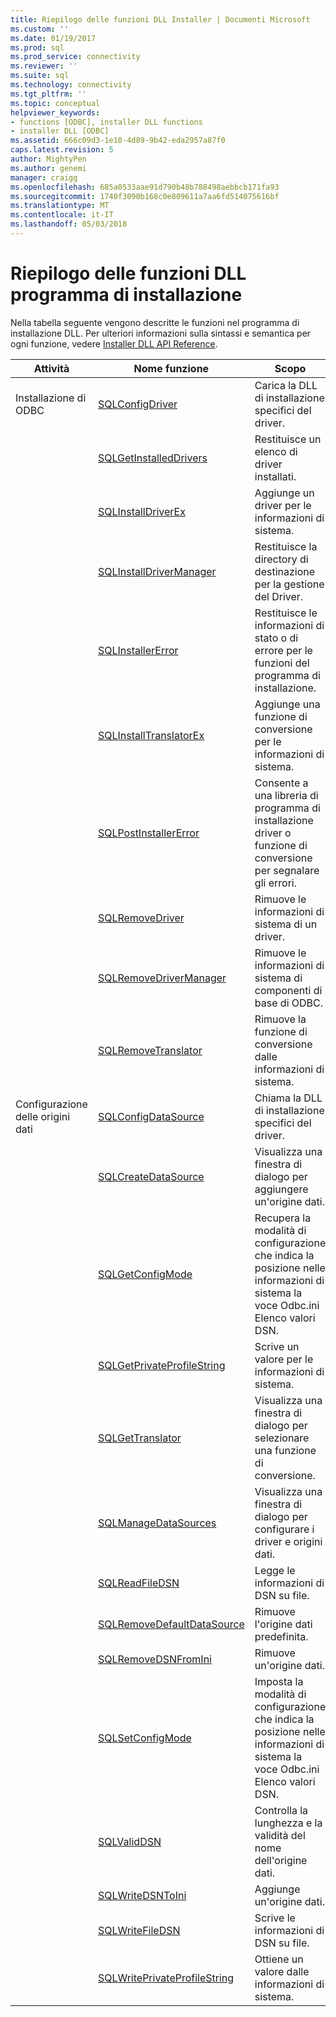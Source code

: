 ```yaml
---
title: Riepilogo delle funzioni DLL Installer | Documenti Microsoft
ms.custom: ''
ms.date: 01/19/2017
ms.prod: sql
ms.prod_service: connectivity
ms.reviewer: ''
ms.suite: sql
ms.technology: connectivity
ms.tgt_pltfrm: ''
ms.topic: conceptual
helpviewer_keywords:
- functions [ODBC], installer DLL functions
- installer DLL [ODBC]
ms.assetid: 666c09d3-1e10-4d89-9b42-eda2957a87f0
caps.latest.revision: 5
author: MightyPen
ms.author: genemi
manager: craigg
ms.openlocfilehash: 685a0533aae91d790b48b788498aebbcb171fa93
ms.sourcegitcommit: 1740f3090b168c0e809611a7aa6fd514075616bf
ms.translationtype: MT
ms.contentlocale: it-IT
ms.lasthandoff: 05/03/2018
---
```

# <a name="installer-dll-function-summary"></a>Riepilogo delle funzioni DLL programma di installazione
Nella tabella seguente vengono descritte le funzioni nel programma di installazione DLL. Per ulteriori informazioni sulla sintassi e semantica per ogni funzione, vedere [Installer DLL API Reference](../../../odbc/reference/syntax/installer-dll-api-reference-function.md).  
  
|Attività|Nome funzione|Scopo|  
|----------|-------------------|-------------|  
|Installazione di ODBC|[SQLConfigDriver](../../../odbc/reference/syntax/sqlconfigdriver-function.md)|Carica la DLL di installazione specifici del driver.|  
||[SQLGetInstalledDrivers](../../../odbc/reference/syntax/sqlgetinstalleddrivers-function.md)|Restituisce un elenco di driver installati.|  
||[SQLInstallDriverEx](../../../odbc/reference/syntax/sqlinstalldriverex-function.md)|Aggiunge un driver per le informazioni di sistema.|  
||[SQLInstallDriverManager](../../../odbc/reference/syntax/sqlinstalldrivermanager-function.md)|Restituisce la directory di destinazione per la gestione del Driver.|  
||[SQLInstallerError](../../../odbc/reference/syntax/sqlinstallererror-function.md)|Restituisce le informazioni di stato o di errore per le funzioni del programma di installazione.|  
||[SQLInstallTranslatorEx](../../../odbc/reference/syntax/sqlinstalltranslatorex-function.md)|Aggiunge una funzione di conversione per le informazioni di sistema.|  
||[SQLPostInstallerError](../../../odbc/reference/syntax/sqlpostinstallererror-function.md)|Consente a una libreria di programma di installazione driver o funzione di conversione per segnalare gli errori.|  
||[SQLRemoveDriver](../../../odbc/reference/syntax/sqlremovedriver-function.md)|Rimuove le informazioni di sistema di un driver.|  
||[SQLRemoveDriverManager](../../../odbc/reference/syntax/sqlremovedrivermanager-function.md)|Rimuove le informazioni di sistema di componenti di base di ODBC.|  
||[SQLRemoveTranslator](../../../odbc/reference/syntax/sqlremovetranslator-function.md)|Rimuove la funzione di conversione dalle informazioni di sistema.|  
|Configurazione delle origini dati|[SQLConfigDataSource](../../../odbc/reference/syntax/sqlconfigdatasource-function.md)|Chiama la DLL di installazione specifici del driver.|  
||[SQLCreateDataSource](../../../odbc/reference/syntax/sqlcreatedatasource-function.md)|Visualizza una finestra di dialogo per aggiungere un'origine dati.|  
||[SQLGetConfigMode](../../../odbc/reference/syntax/sqlgetconfigmode-function.md)|Recupera la modalità di configurazione che indica la posizione nelle informazioni di sistema la voce Odbc.ini Elenco valori DSN.|  
||[SQLGetPrivateProfileString](../../../odbc/reference/syntax/sqlgetprivateprofilestring-function.md)|Scrive un valore per le informazioni di sistema.|  
||[SQLGetTranslator](../../../odbc/reference/syntax/sqlgettranslator-function.md)|Visualizza una finestra di dialogo per selezionare una funzione di conversione.|  
||[SQLManageDataSources](../../../odbc/reference/syntax/sqlmanagedatasources.md)|Visualizza una finestra di dialogo per configurare i driver e origini dati.|  
||[SQLReadFileDSN](../../../odbc/reference/syntax/sqlreadfiledsn-function.md)|Legge le informazioni di DSN su file.|  
||[SQLRemoveDefaultDataSource](../../../odbc/reference/syntax/sqlremovedefaultdatasource-function.md)|Rimuove l'origine dati predefinita.|  
||[SQLRemoveDSNFromIni](../../../odbc/reference/syntax/sqlremovedsnfromini-function.md)|Rimuove un'origine dati.|  
||[SQLSetConfigMode](../../../odbc/reference/syntax/sqlsetconfigmode-function.md)|Imposta la modalità di configurazione che indica la posizione nelle informazioni di sistema la voce Odbc.ini Elenco valori DSN.|  
||[SQLValidDSN](../../../odbc/reference/syntax/sqlvaliddsn-function.md)|Controlla la lunghezza e la validità del nome dell'origine dati.|  
||[SQLWriteDSNToIni](../../../odbc/reference/syntax/sqlwritedsntoini-function.md)|Aggiunge un'origine dati.|  
||[SQLWriteFileDSN](../../../odbc/reference/syntax/sqlwritefiledsn-function.md)|Scrive le informazioni di DSN su file.|  
||[SQLWritePrivateProfileString](../../../odbc/reference/syntax/sqlwriteprivateprofilestring-function.md)|Ottiene un valore dalle informazioni di sistema.|
